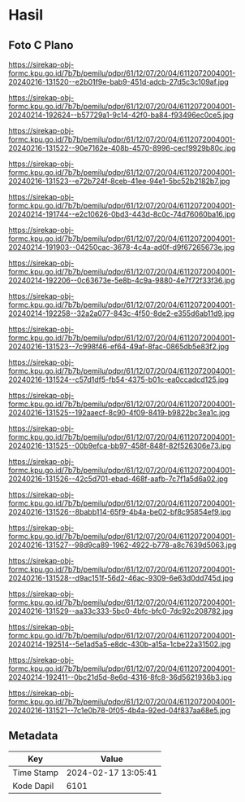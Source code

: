 # Hasil

## Foto C Plano

https://sirekap-obj-formc.kpu.go.id/7b7b/pemilu/pdpr/61/12/07/20/04/6112072004001-20240216-131520--e2b01f9e-bab9-451d-adcb-27d5c3c109af.jpg

https://sirekap-obj-formc.kpu.go.id/7b7b/pemilu/pdpr/61/12/07/20/04/6112072004001-20240214-192624--b57729a1-9c14-42f0-ba84-f93496ec0ce5.jpg

https://sirekap-obj-formc.kpu.go.id/7b7b/pemilu/pdpr/61/12/07/20/04/6112072004001-20240216-131522--90e7162e-408b-4570-8996-cecf9929b80c.jpg

https://sirekap-obj-formc.kpu.go.id/7b7b/pemilu/pdpr/61/12/07/20/04/6112072004001-20240216-131523--e72b724f-8ceb-41ee-94e1-5bc52b2182b7.jpg

https://sirekap-obj-formc.kpu.go.id/7b7b/pemilu/pdpr/61/12/07/20/04/6112072004001-20240214-191744--e2c10626-0bd3-443d-8c0c-74d76060ba16.jpg

https://sirekap-obj-formc.kpu.go.id/7b7b/pemilu/pdpr/61/12/07/20/04/6112072004001-20240214-191903--04250cac-3678-4c4a-ad0f-d9f67265673e.jpg

https://sirekap-obj-formc.kpu.go.id/7b7b/pemilu/pdpr/61/12/07/20/04/6112072004001-20240214-192206--0c63673e-5e8b-4c9a-9880-4e7f72f33f36.jpg

https://sirekap-obj-formc.kpu.go.id/7b7b/pemilu/pdpr/61/12/07/20/04/6112072004001-20240214-192258--32a2a077-843c-4f50-8de2-e355d6ab11d9.jpg

https://sirekap-obj-formc.kpu.go.id/7b7b/pemilu/pdpr/61/12/07/20/04/6112072004001-20240216-131523--7c998f46-ef64-49af-8fac-0865db5e83f2.jpg

https://sirekap-obj-formc.kpu.go.id/7b7b/pemilu/pdpr/61/12/07/20/04/6112072004001-20240216-131524--c57d1df5-fb54-4375-b01c-ea0ccadcd125.jpg

https://sirekap-obj-formc.kpu.go.id/7b7b/pemilu/pdpr/61/12/07/20/04/6112072004001-20240216-131525--192aaecf-8c90-4f09-8419-b9822bc3ea1c.jpg

https://sirekap-obj-formc.kpu.go.id/7b7b/pemilu/pdpr/61/12/07/20/04/6112072004001-20240216-131525--00b9efca-bb97-458f-848f-82f526306e73.jpg

https://sirekap-obj-formc.kpu.go.id/7b7b/pemilu/pdpr/61/12/07/20/04/6112072004001-20240216-131526--42c5d701-ebad-468f-aafb-7c7f1a5d6a02.jpg

https://sirekap-obj-formc.kpu.go.id/7b7b/pemilu/pdpr/61/12/07/20/04/6112072004001-20240216-131526--8babb114-65f9-4b4a-be02-bf8c95854ef9.jpg

https://sirekap-obj-formc.kpu.go.id/7b7b/pemilu/pdpr/61/12/07/20/04/6112072004001-20240216-131527--98d9ca89-1962-4922-b778-a8c7639d5063.jpg

https://sirekap-obj-formc.kpu.go.id/7b7b/pemilu/pdpr/61/12/07/20/04/6112072004001-20240216-131528--d9ac151f-56d2-46ac-9309-6e63d0dd745d.jpg

https://sirekap-obj-formc.kpu.go.id/7b7b/pemilu/pdpr/61/12/07/20/04/6112072004001-20240216-131529--aa33c333-5bc0-4bfc-bfc0-7dc92c208782.jpg

https://sirekap-obj-formc.kpu.go.id/7b7b/pemilu/pdpr/61/12/07/20/04/6112072004001-20240214-192514--5e1ad5a5-e8dc-430b-a15a-1cbe22a31502.jpg

https://sirekap-obj-formc.kpu.go.id/7b7b/pemilu/pdpr/61/12/07/20/04/6112072004001-20240214-192411--0bc21d5d-8e6d-4316-8fc8-36d5621936b3.jpg

https://sirekap-obj-formc.kpu.go.id/7b7b/pemilu/pdpr/61/12/07/20/04/6112072004001-20240216-131521--7c1e0b78-0f05-4b4a-92ed-04f837aa68e5.jpg


## Metadata

| Key        | Value               |
| ---------- | ------------------- |
| Time Stamp | 2024-02-17 13:05:41 |
| Kode Dapil | 6101                |



